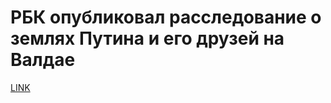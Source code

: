 # РБК опубликовал расследование о землях Путина и его друзей на Валдае



[LINK](https://varlamov.ru/1831834.html)